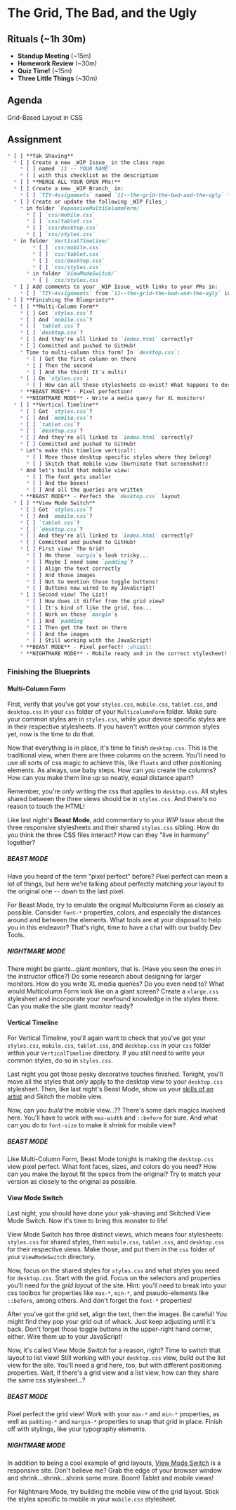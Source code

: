 # The Grid, The Bad, and the Ugly

## Rituals (~1h 30m)

* **Standup Meeting** (~15m)
* **Homework Review** (~30m)
* **Quiz Time!** (~15m)
* **Three Little Things** (~30m)

## Agenda

Grid-Based Layout in CSS

## Assignment

```markdown
* [ ] **Yak Shaving**
  * [ ] Create a new _WIP Issue_ in the class repo
    * [ ] named `11 -- YOUR NAME`
    * [ ] with this checklist as the description
  * [ ] **MERGE ALL YOUR OPEN PRs!**
  * [ ] Create a new _WIP Branch_ in:
    * [ ] `TIY-Assignments` named `11--the-grid-the-bad-and-the-ugly` from `master`
  * [ ] Create or update the following _WIP Files_:
    * in folder `ReponsiveMultiColumnForm/`
      * [ ] `css/mobile.css`
      * [ ] `css/tablet.css`
      * [ ] `css/desktop.css`
      * [ ] `css/styles.css`
  * in folder `VerticalTimeline/`
        * [ ] `css/mobile.css`
        * [ ] `css/tablet.css`
        * [ ] `css/desktop.css`
        * [ ] `css/styles.css`
      * in folder `ViewModeSwitch/`
        * [ ] `css/styles.css`
  * [ ] Add comments to your _WIP Issue_ with links to your PRs in:
    * [ ] `TIY-Assignments` from `11--the-grid-the-bad-and-the-ugly` into `master`
* [ ] **Finishing the Blueprints**
  * [ ] **Multi-Column Form**
    * [ ] Got `styles.css`?
    * [ ] And `mobile.css`?
    * [ ] `tablet.css`?
    * [ ] `desktop.css`?
    * [ ] And they're all linked to `index.html` correctly?
    * [ ] Committed and pushed to GitHub!
    * Time to multi-column this form! In `desktop.css`:
      * [ ] Get the first column on there
      * [ ] Then the second
      * [ ] And the third! It's multi!
    * [ ] On `styles.css`:
      * [ ] How can all these stylesheets co-exist? What happens to desktop and tablet when a user is on their phone? Explain!
    * **BEAST MODE** - Pixel perfection!
    * **NIGHTMARE MODE** - Write a media query for XL monitors!
  * [ ] **Vertical Timeline**
    * [ ] Got `styles.css`?
    * [ ] And `mobile.css`?
    * [ ] `tablet.css`?
    * [ ] `desktop.css`?
    * [ ] And they're all linked to `index.html` correctly?
    * [ ] Committed and pushed to GitHub!
    * Let's make this timeline vertical!:
      * [ ] Move those desktop specific styles where they belong!
      * [ ] Skitch that mobile view (burninate that screenshot!)
    * And let's build that mobile view:
      * [ ] The font gets smaller
      * [ ] And the boxes!
      * [ ] And all the queries are written
    * **BEAST MODE** - Perfect the `desktop.css` layout
  * [ ] **View Mode Switch**
    * [ ] Got `styles.css`?
    * [ ] And `mobile.css`?
    * [ ] `tablet.css`?
    * [ ] `desktop.css`?
    * [ ] And they're all linked to `index.html` correctly?
    * [ ] Committed and pushed to GitHub!
    * [ ] First view! The Grid!
      * [ ] Hm those `margin`s look tricky...
      * [ ] Maybe I need some `padding`?
      * [ ] Align the text correctly
      * [ ] And those images
      * [ ] Not to mention those toggle buttons!
      * [ ] Buttons now wired to my JavaScript!
    * [ ] Second view! The List!
      * [ ] How does it differ from the grid view?
      * [ ] It's kind of like the grid, too...
      * [ ] Work on those `margin`s
      * [ ] And `padding`
      * [ ] Then get the text on there
      * [ ] And the images
      * [ ] Still working with the JavaScript!
    * **BEAST MODE** - Pixel perfect! :shipit:
    * **NIGHTMARE MODE** - Mobile ready and in the correct stylesheet!
```

### Finishing the Blueprints

#### Multi-Column Form

First, verify that you've got your `styles.css`, `mobile.css`, `tablet.css`, and `desktop.css` in your `css` folder of your `MulticolumnForm` folder. Make sure your common styles are in `styles.css`, while your device specific styles are in their respective stylesheets. If you haven't written your common styles yet, now is the time to do that.

Now that everything is in place, it's time to finish `desktop.css`. This is the traditional view, when there are three columns on the screen. You'll need to use all sorts of css magic to achieve this, like `floats` and other positioning elements. As always, use baby steps. How can you create the columns? How can you make them line up so neatly, equal distance apart?

Remember, you're _only_ writing the css that applies to `desktop.css`. All styles shared between the three views should be in `styles.css`. And there's no reason to touch the HTML!

Like last night's **Beast Mode**, add commentary to your _WIP Issue_ about the three responsive stylesheets and their shared `styles.css` sibling. How do you think the three CSS files interact? How can they "live in harmony" together?

##### BEAST MODE

Have you heard of the term "pixel perfect" before? Pixel perfect can mean a lot of things, but here we're talking about perfectly matching _your_ layout to the original one -- down to the last pixel. 

For Beast Mode, try to emulate the original Multicolumn Form as closely as possible. Consider `font-*` properties, colors, and especially the distances around and between the elements. What tools are at your disposal to help you in this endeavor? That's right, time to have a chat with our buddy Dev Tools.

##### NIGHTMARE MODE

There might be giants...giant monitors, that is. (Have you seen the ones in the instructor office?) Do some research about designing for larger monitors. How do you write XL media queries? Do you even need to? What would Multicolumn Form look like on a giant screen? Create a `xlarge.css` stylesheet and incorporate your newfound knowledge in the styles there. Can you make the site giant monitor ready?

#### Vertical Timeline

For Vertical Timeline, you'll again want to check that you've got your `styles.css`, `mobile.css`, `tablet.css`, and `desktop.css` in your `css` folder within your `VerticalTimeline` directory. If you still need to write your common styles, do so in `styles.css`. 

Last night you got those pesky decorative touches finished. Tonight, you'll move all the styles that _only_ apply to the desktop view to your `desktop.css` stylesheet. Then, like last night's Beast Mode, show us your [skills of an artist](http://www.homestarrunner.com/sbemail58.html) and Skitch the mobile view. 

Now, can you _build_ the mobile view...?? There's some dark magics involved here. You'll have to work with `max-width` and `::before` for sure. And what can you do to `font-size` to make it shrink for mobile view?

##### BEAST MODE

Like Multi-Column Form, Beast Mode tonight is making the `desktop.css` view pixel perfect. What font faces, sizes, and colors do you need? How can you make the layout fit the specs from the original? Try to match your version as closely to the original as possible.

#### View Mode Switch

Last night, you should have done your yak-shaving and Skitched View Mode Switch. Now it's time to bring this monster to life!

View Mode Switch has three distinct views, which means four stylesheets: `styles.css` for shared styles, then `mobile.css`, `tablet.css`, and `desktop.css` for their respective views. Make those, and put them in the `css` folder of your `ViewModeSwitch` directory.

Now, focus on the shared styles for `styles.css` and what styles you need for `desktop.css`. Start with the grid. Focus on the selectors and properties you'll need for the _grid layout_ of the site. Hint: you'll need to break into your css toolbox for properties like `max-*`, `min-*`, and pseudo-elements like `::before`, among others. And don't forget the `font-*` properties!

After you've got the grid set, align the text, then the images. Be careful! You might find they pop your grid out of whack. Just keep adjusting until it's back. Don't forget those toggle buttons in the upper-right hand corner, either. Wire them up to your JavaScript!

Now, it's called View Mode _Switch_ for a reason, right? Time to switch that layout to list view! Still working with your `desktop.css` view, build out the list view for the site. You'll need a grid here, too, but with different positioning properties. Wait, if there's a grid view and a list view, how can they share the same css stylesheet...? 
##### BEAST MODE

Pixel perfect the grid view! Work with your `max-*` and `min-*` properties, as well as `padding-*` and `margin-*` properties to snap that grid in place. Finish off with stylings, like your typography elements.

##### NIGHTMARE MODE

In addition to being a cool example of grid layouts, [View Mode Switch](http://tympanus.net/Blueprints/ViewModeSwitch/) is a responsive site. Don't believe me? Grab the edge of your browser window and shrink...shrink...shrink some more. Boom! Tablet and mobile views!

For Nightmare Mode, try building the mobile view of the grid layout. Stick the styles specific to mobile in your `mobile.css` stylesheet.
